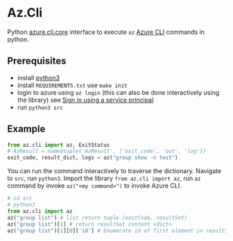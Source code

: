 # Az.Cli

Python [azure.cli.core](https://github.com/Azure/azure-cli/blob/dev/src/azure-cli-core/azure/cli/core/__init__.py) interface to execute `az` [Azure CLI](https://docs.microsoft.com/en-us/cli/azure/install-azure-cli?view=azure-cli-latest) commands in python.

## Prerequisites

- install [python3](https://www.python.org/downloads/)
- install `REQUIREMENTS.txt` use `make init`
- login to azure using `az login` (this can also be done interactively using the library) see [Sign in using a service principal](https://docs.microsoft.com/en-us/cli/azure/create-an-azure-service-principal-azure-cli?view=azure-cli-latest#sign-in-using-a-service-principalt)
- run `python3 src`

## Example

```python
from az.cli import az, ExitStatus
# AzResult = namedtuple('AzResult', ['exit_code', 'out', 'log'])
exit_code, result_dict, logs = az("group show -n test")
```

You can run the command interactively to traverse the dictionary. 
Navigate to `src`, run `python3`. 
Import the library `from az.cli import az`, run  `az` command by invoke `az("<my command>")` to invoke Azure CLI.

```python
# cd src
# python3
from az.cli import az
az("group list") # list return tuple (exitCode, resultSet)
az("group list")[1] # return resultSet content <dict>
az("group list")[1][0]['id'] # Enumerate id of first element in resultSet
```